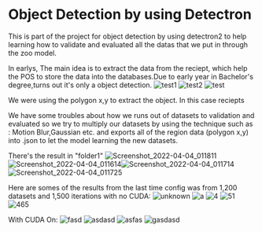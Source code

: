 <h1>Object Detection by using Detectron</h1>
This is part of the project for object detection by using detectron2 to help learning how to validate and evaluated all the datas that we put in through the zoo model.


In earlys, The main idea is to extract the data from the reciept, which help the POS to store the data into the databases.Due to early year in Bachelor's degree,turns out it's only a object detection.
![test1](https://github.com/lawlinerocker/detectron/assets/38174412/444b575f-d9c3-4026-8a8c-52539891fe3b)
![test2](https://github.com/lawlinerocker/detectron/assets/38174412/f7928a0a-25f4-4939-a48d-71d3a71314b3)
![test](https://github.com/lawlinerocker/detectron/assets/38174412/ba6aa0ed-6bd8-4743-9385-4284a8fcd798)


We were using the polygon x,y to extract the object. In this case reciepts


We have some troubles about how we runs out of datasets to validation and evaluated so we try to multiply our datasets by using the technique such as : Motion Blur,Gaussian etc. and exports all of the region data (polygon x,y) 
into .json to let the model learning the new datasets.



There's the result in "folder1"
![Screenshot_2022-04-04_011811](https://github.com/lawlinerocker/detectron/assets/38174412/53df81c2-56e6-4e44-a885-3c8479fccbfc)![Screenshot_2022-04-04_011614](https://github.com/lawlinerocker/detectron/assets/38174412/1904a5da-cc25-430a-b8b3-1921bb148642)![Screenshot_2022-04-04_011714](https://github.com/lawlinerocker/detectron/assets/38174412/e19e46ba-e5a1-45fd-866a-a30b90706f50)![Screenshot_2022-04-04_011725](https://github.com/lawlinerocker/detectron/assets/38174412/7a2a8b0d-f1a1-43aa-866c-823a8483feb7)







Here are somes of the results from the last time config was from 1,200 datasets and 1,500 iterations with no CUDA:
![unknown](https://github.com/lawlinerocker/detectron/assets/38174412/9d194c11-b161-4b2e-a181-2172008d787a)
![a](https://github.com/lawlinerocker/detectron/assets/38174412/ccffc22d-4600-48d7-a250-05a4989c7c73)
![4](https://github.com/lawlinerocker/detectron/assets/38174412/8098f465-abb8-43cb-aaa3-806241a99a8a)
![51](https://github.com/lawlinerocker/detectron/assets/38174412/95bd7081-e44e-40b8-aa13-49777ad6535a)
![465](https://github.com/lawlinerocker/detectron/assets/38174412/8e660d66-1322-46c1-aac5-2eb31864faac)




With CUDA On:
![fasd](https://github.com/lawlinerocker/detectron/assets/38174412/3ddd5884-14ba-4364-804d-7c2509755821)
![asdasd](https://github.com/lawlinerocker/detectron/assets/38174412/61fa9f7d-7c13-4c2b-ba7f-1599ac6da24c)
![asfas](https://github.com/lawlinerocker/detectron/assets/38174412/a988b5c4-e074-45fb-b259-4a4093f3a99f)
![gasdasd](https://github.com/lawlinerocker/detectron/assets/38174412/c19df498-457a-4c41-af1d-47b00d9c5f77)

